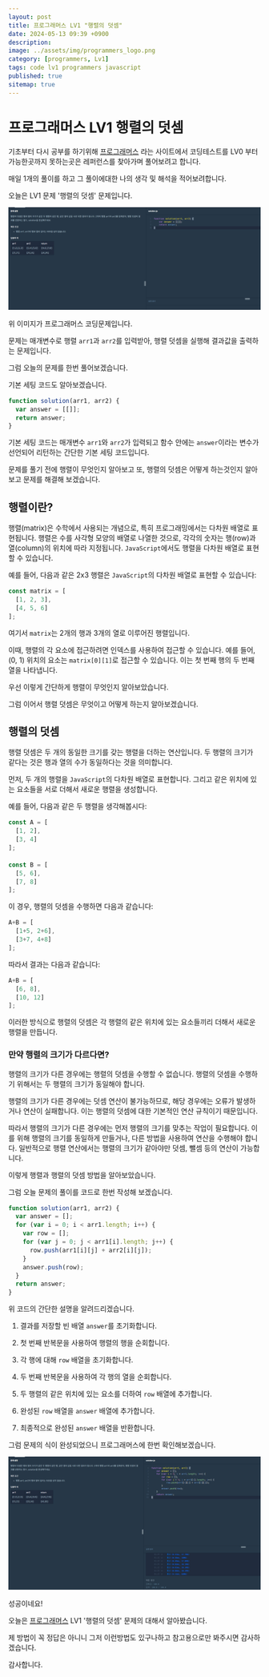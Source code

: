 ```yaml
---
layout: post
title: 프로그래머스 LV1 "행렬의 덧셈"
date: 2024-05-13 09:39 +0900
description: 
image: ../assets/img/programmers_logo.png
category: [programmers, Lv1]
tags: code lv1 programmers javascript
published: true
sitemap: true
---
```


# 프로그래머스 LV1 행렬의 덧셈

  기초부터 다시 공부를 하기위해 [프로그래머스](https://programmers.co.kr/) 라는 사이트에서
  코딩테스트를 LV0 부터 가능한곳까지 못하는곳은 레퍼런스를 찾아가며 풀어보려고 합니다.

  매일 1개의 풀이를 하고 그 풀이에대한 나의 생각 및 해석을 적어보려합니다.

  오늘은 LV1 문제 '행렬의 덧셈' 문제입니다.

  ![프로그래머스 이미지](/assets/img//post46_01.png)

  위 이미지가 프로그래머스 코딩문제입니다.
  
  문제는 매개변수로 행렬 `arr1`과 `arr2`를 입력받아, 행렬 덧셈을 실행해 결과값을 출력하는 문제입니다.

  그럼 오늘의 문제를 한번 풀어보겠습니다.

  기본 세팅 코드도 알아보겠습니다.

```javascript
function solution(arr1, arr2) {
  var answer = [[]];
  return answer;
}
```

기본 세팅 코드는 매개변수 `arr1`와 `arr2`가 입력되고 함수 안에는 `answer`이라는 변수가 선언되어 리턴하는 간단한 기본 세팅 코드입니다.

문제를 풀기 전에 행렬이 무엇인지 알아보고 또, 행렬의 덧셈은 어떻게 하는것인지 알아보고 문제를 해결해 보겠습니다.

## 행렬이란?

행렬(matrix)은 수학에서 사용되는 개념으로, 특히 프로그래밍에서는 다차원 배열로 표현됩니다. 행렬은 수를 사각형 모양의 배열로 나열한 것으로, 각각의 숫자는 행(row)과 열(column)의 위치에 따라 지정됩니다. `JavaScript`에서도 행렬을 다차원 배열로 표현할 수 있습니다.

예를 들어, 다음과 같은 2x3 행렬은 `JavaScript`의 다차원 배열로 표현할 수 있습니다:

```javascript
const matrix = [
  [1, 2, 3],
  [4, 5, 6]
];
```

여기서 `matrix`는 2개의 행과 3개의 열로 이루어진 행렬입니다.

이때, 행렬의 각 요소에 접근하려면 인덱스를 사용하여 접근할 수 있습니다. 예를 들어, (0, 1) 위치의 요소는 `matrix[0][1]`로 접근할 수 있습니다. 이는 첫 번째 행의 두 번째 열을 나타냅니다.

우선 이렇게 간단하게 행렬이 무엇인지 알아보았습니다.

그럼 이어서 행렬 덧셈은 무엇이고 어떻게 하는지 알아보겠습니다.

## 행렬의 덧셈

행렬 덧셈은 두 개의 동일한 크기를 갖는 행렬을 더하는 연산입니다. 두 행렬의 크기가 같다는 것은 행과 열의 수가 동일하다는 것을 의미합니다.

먼저, 두 개의 행렬을 `JavaScript`의 다차원 배열로 표현합니다. 그리고 같은 위치에 있는 요소들을 서로 더해서 새로운 행렬을 생성합니다.

예를 들어, 다음과 같은 두 행렬을 생각해봅시다:

```javascript
const A = [
  [1, 2],
  [3, 4]
];

const B = [
  [5, 6],
  [7, 8]
];
```

이 경우, 행렬의 덧셈을 수행하면 다음과 같습니다:

```javascript
A+B = [
  [1+5, 2+6],
  [3+7, 4+8]
];
```

따라서 결과는 다음과 같습니다:

```javascript
A+B = [
  [6, 8],
  [10, 12]
];
```

이러한 방식으로 행렬의 덧셈은 각 행렬의 같은 위치에 있는 요소들끼리 더해서 새로운 행렬을 만듭니다.

### 만약 행렬의 크기가 다르다면?

행렬의 크기가 다른 경우에는 행렬의 덧셈을 수행할 수 없습니다. 행렬의 덧셈을 수행하기 위해서는 두 행렬의 크기가 동일해야 합니다.

행렬의 크기가 다른 경우에는 덧셈 연산이 불가능하므로, 해당 경우에는 오류가 발생하거나 연산이 실패합니다. 이는 행렬의 덧셈에 대한 기본적인 연산 규칙이기 때문입니다.

따라서 행렬의 크기가 다른 경우에는 먼저 행렬의 크기를 맞추는 작업이 필요합니다. 이를 위해 행렬의 크기를 동일하게 만들거나, 다른 방법을 사용하여 연산을 수행해야 합니다. 일반적으로 행렬 연산에서는 행렬의 크기가 같아야만 덧셈, 뺄셈 등의 연산이 가능합니다.

이렇게 행렬과 행렬의 덧셈 방법을 알아보았습니다.

그럼 오늘 문제의 풀이를 코드로 한번 작성해 보겠습니다.

```javascript
function solution(arr1, arr2) {
  var answer = [];
  for (var i = 0; i < arr1.length; i++) {
    var row = [];
    for (var j = 0; j < arr1[i].length; j++) {
      row.push(arr1[i][j] + arr2[i][j]);
    }
    answer.push(row);
  }
  return answer;
}
```
위 코드의 간단한 설명을 알려드리겠습니다.

1. 결과를 저장할 빈 배열 `answer`를 초기화합니다.

2. 첫 번째 반복문을 사용하여 행렬의 행을 순회합니다.

3. 각 행에 대해 `row` 배열을 초기화합니다.

4. 두 번째 반복문을 사용하여 각 행의 열을 순회합니다.

5. 두 행렬의 같은 위치에 있는 요소를 더하여 `row` 배열에 추가합니다.

6. 완성된 `row` 배열을 `answer` 배열에 추가합니다.

7. 최종적으로 완성된 `answer` 배열을 반환합니다.

그럼 문제의 식이 완성되었으니 프로그래머스에 한번 확인해보겠습니다.

![프로그래머스 이미지](/assets/img//post46_02.png)

성공이네요!

오늘은 [프로그래머스](https://programmers.co.kr/) LV1 '행렬의 덧셈' 문제의 대해서 알아봤습니다.

제 방법이 꼭 정답은 아니니 그저 이런방법도 있구나하고 참고용으로만 봐주시면 감사하겠습니다.

감사합니다.